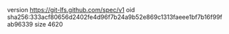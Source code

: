 version https://git-lfs.github.com/spec/v1
oid sha256:333acf80656d2402fe4d96f7b24a9b52e869c1313faeee1bf7b16f99fab96339
size 4620
